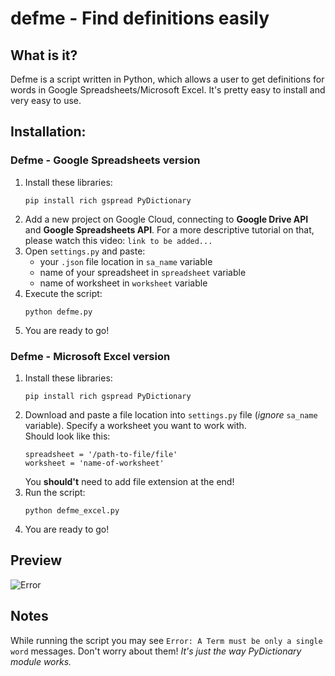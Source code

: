 # defme - Find definitions easily
## What is it?
Defme is a script written in Python, which allows a user to get definitions for words in Google Spreadsheets/Microsoft Excel. It's pretty easy to install and very easy to use.

## Installation:
### Defme - Google Spreadsheets version
1) Install these libraries:
    ```
    pip install rich gspread PyDictionary
    ```
2) Add a new project on Google Cloud, connecting to **Google Drive API** and **Google Spreadsheets API**. For a more descriptive tutorial on that, please watch this video: `link to be added...`
3) Open `settings.py` and paste:
    * your `.json` file location in `sa_name` variable
    * name of your spreadsheet in `spreadsheet` variable
    * name of worksheet in `worksheet` variable
4) Execute the script:
    ```
    python defme.py
    ```
5) You are ready to go!
### Defme - Microsoft Excel version
1) Install these libraries:
    ```
    pip install rich gspread PyDictionary
    ```
2) Download and paste a file location into `settings.py` file    (*ignore* `sa_name` variable). Specify a worksheet you want to work with.    
    Should look like this:
    ```
    spreadsheet = '/path-to-file/file'
    worksheet = 'name-of-worksheet'
    ```
    You **should't** need to add file extension at the end!
3) Run the script:
    ```
    python defme_excel.py
    ```
4) You are ready to go!

## Preview
![Error](resources/defme.gif)

## Notes
While running the script you may see `Error: A Term must be only a single word` messages. Don't worry about them! *It's just the way PyDictionary module works.*
